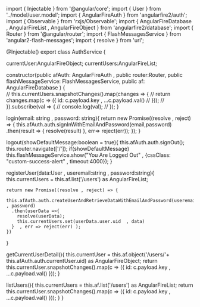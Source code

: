 import { Injectable } from '@angular/core';
import { User } from '../model/user.model';
import { AngularFireAuth } from 'angularfire2/auth';
import { Observable } from 'rxjs/Observable';
import { AngularFireDatabase  , AngularFireList , AngularFireObject } from 'angularfire2/database';
import { Router } from '@angular/router';
import { FlashMessagesService } from 'angular2-flash-messages';
import { resolve } from 'url';

@Injectable()
export class AuthService {
  
  currentUser:AngularFireObject<User>;
  currentUsers:AngularFireList<User>;

  constructor(public afAuth: AngularFireAuth , 
              public router:Router,
              public flashMessageService: FlashMessagesService,
              public af: AngularFireDatabase
            ) {  
                //  this.currentUsers.snapshotChanges().map(changes => {
                //   return changes.map(c => ({ id: c.payload.key , ...c.payload.val()
                //   }));
                // }).subscribe(val => {
                //   console.log(val);
                // });
             }

  login(email: string , password: string){
    return new Promise((resolve , reject) => {
      this.afAuth.auth.signInWithEmailAndPassword(email,password)
      .then(result => {
        resolve(result)
      }, err=> reject(err));
    });
  }

  logout(showDefaultMessage:boolean = true){
    this.afAuth.auth.signOut();
    this.router.navigate(['/']);
    if(showDefaultMessage)
      this.flashMessageService.show("You Are Logged Out" , {cssClass: "custom-success-alert" , timeout:4000});
  }

  registerUser(data:User , useremail:string , password:string){
    this.currentUsers = this.af.list('/users') as AngularFireList<User>;

    return new Promise((resolve , reject) => {
      this.afAuth.auth.createUserAndRetrieveDataWithEmailAndPassword(useremail , password)
      .then(userData =>{
        resolve(userData);
        this.currentUsers.set(userData.user.uid  , data)       
      }  , err => reject(err) );
    })
  }

  getCurrentUserDetail(){
    this.currentUser = this.af.object('/users/'+ this.afAuth.auth.currentUser.uid) as AngularFireObject<User>;
    return this.currentUser.snapshotChanges().map(c => ({
      id: c.payload.key , ...c.payload.val()
    }));
  }
 
  listUsers(){
    this.currentUsers = this.af.list('/users') as AngularFireList<User>;
    return this.currentUser.snapshotChanges().map(c => ({
      id: c.payload.key , ...c.payload.val()
    })); 
  }
}
